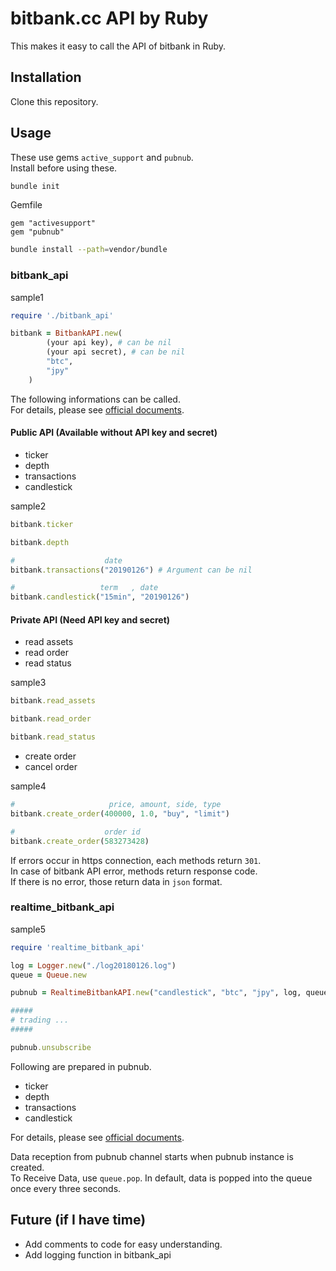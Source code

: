 # bitbank.cc API by Ruby

This makes it easy to call the API of bitbank in Ruby.  

## Installation

Clone this repository.  

## Usage

These use gems `active_support` and `pubnub`.  
Install before using these.  

```sh
bundle init
```

Gemfile
```txt:Gemfile
gem "activesupport"
gem "pubnub"
```

```sh
bundle install --path=vendor/bundle
```

### bitbank_api

sample1
```ruby:sample1.rb
require './bitbank_api'

bitbank = BitbankAPI.new(
        (your api key), # can be nil
        (your api secret), # can be nil
        "btc",
        "jpy"
    )
```

The following informations can be called.  
For details, please see [official documents](https://docs.bitbank.cc/).

#### Public API (Available without API key and secret)
- ticker
- depth
- transactions
- candlestick

sample2
```ruby:sample2.rb
bitbank.ticker

bitbank.depth

#                    date
bitbank.transactions("20190126") # Argument can be nil

#                   term   , date
bitbank.candlestick("15min", "20190126")
```

#### Private API (Need API key and secret)
- read assets
- read order
- read status

sample3
```ruby:sample3.rb
bitbank.read_assets

bitbank.read_order

bitbank.read_status
```

- create order
- cancel order

sample4
```ruby:sample4.rb
#                     price, amount, side, type
bitbank.create_order(400000, 1.0, "buy", "limit")

#                    order id
bitbank.create_order(583273428)
```

If errors occur in https connection, each methods return `301`.  
In case of bitbank API error, methods return response code.  
If there is no error, those return data in `json` format.  

### realtime_bitbank_api

sample5
```ruby:sample5.rb
require 'realtime_bitbank_api'

log = Logger.new("./log20180126.log")
queue = Queue.new

pubnub = RealtimeBitbankAPI.new("candlestick", "btc", "jpy", log, queue)

#####
# trading ...
#####

pubnub.unsubscribe
```

Following are prepared in pubnub.  
- ticker
- depth
- transactions
- candlestick

For details, please see [official documents](https://docs.bitbank.cc/).  

Data reception from pubnub channel starts when pubnub instance is created.  
To Receive Data, use `queue.pop`.
In default, data is popped into the queue once every three seconds.  

## Future (if I have time)
- Add comments to code for easy understanding.
- Add logging function in bitbank_api
